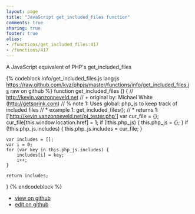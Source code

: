 ```yaml
---
layout: page
title: "JavaScript get_included_files function"
comments: true
sharing: true
footer: true
alias:
- /functions/get_included_files:417
- /functions/417
---
```

A JavaScript equivalent of PHP's get_included_files

{% codeblock info/get_included_files.js lang:js https://raw.github.com/kvz/phpjs/master/functions/info/get_included_files.js raw on github %}
function get_included_files () {
    // http://kevin.vanzonneveld.net
    // +   original by: Michael White (http://getsprink.com)
    // %        note 1: Uses global: php_js to keep track of included files
    // *     example 1: get_included_files();
    // *     returns 1: ['http://kevin.vanzonneveld.net/pj_tester.php']
    var cur_file = {};
    cur_file[this.window.location.href] = 1;
    if (!this.php_js) {
        this.php_js = {};
    }
    if (!this.php_js.includes) {
        this.php_js.includes = cur_file;
    }

    var includes = [];
    var i = 0;
    for (var key in this.php_js.includes) {
        includes[i] = key;
        i++;
    }

    return includes;
}
{% endcodeblock %}

 - [view on github](https://github.com/kvz/phpjs/blob/master/functions/info/get_included_files.js)
 - [edit on github](https://github.com/kvz/phpjs/edit/master/functions/info/get_included_files.js)
